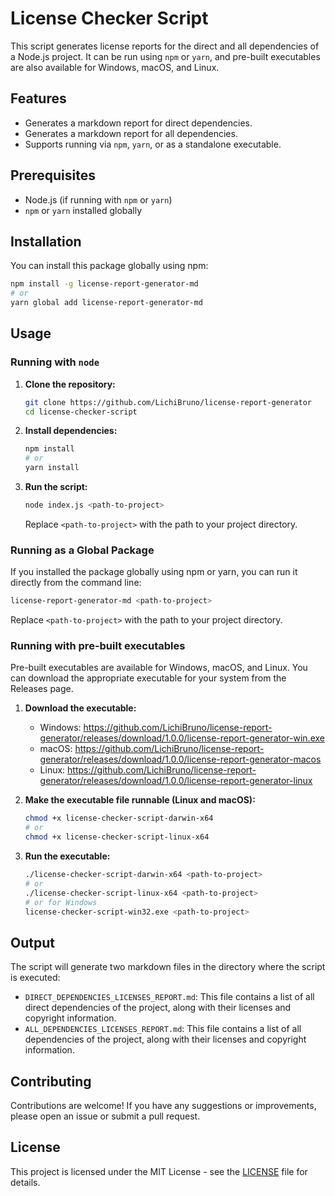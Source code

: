 # License Checker Script

This script generates license reports for the direct and all dependencies of a Node.js project. It can be run using `npm` or `yarn`, and pre-built executables are also available for Windows, macOS, and Linux.

## Features

- Generates a markdown report for direct dependencies.
- Generates a markdown report for all dependencies.
- Supports running via `npm`, `yarn`, or as a standalone executable.

## Prerequisites

- Node.js (if running with `npm` or `yarn`)
- `npm` or `yarn` installed globally

## Installation

You can install this package globally using npm:

```sh
npm install -g license-report-generator-md
# or
yarn global add license-report-generator-md
```

## Usage

### Running with `node`

1. **Clone the repository:**

   ```sh
   git clone https://github.com/LichiBruno/license-report-generator
   cd license-checker-script

   ```

2. **Install dependencies:**

   ```sh
   npm install
   # or
   yarn install
   ```

3. **Run the script:**

   ```sh
   node index.js <path-to-project>
   ```

   Replace `<path-to-project>` with the path to your project directory.

### Running as a Global Package

If you installed the package globally using npm or yarn, you can run it directly from the command line:

```sh
license-report-generator-md <path-to-project>
```

Replace `<path-to-project>` with the path to your project directory.

### Running with pre-built executables

Pre-built executables are available for Windows, macOS, and Linux. You can download the appropriate executable for your system from the Releases page.

1. **Download the executable:**

   - Windows: https://github.com/LichiBruno/license-report-generator/releases/download/1.0.0/license-report-generator-win.exe
   - macOS: https://github.com/LichiBruno/license-report-generator/releases/download/1.0.0/license-report-generator-macos
   - Linux: https://github.com/LichiBruno/license-report-generator/releases/download/1.0.0/license-report-generator-linux

2. **Make the executable file runnable (Linux and macOS):**

   ```sh
   chmod +x license-checker-script-darwin-x64
   # or
   chmod +x license-checker-script-linux-x64
   ```

3. **Run the executable:**

   ```sh
   ./license-checker-script-darwin-x64 <path-to-project>
   # or
   ./license-checker-script-linux-x64 <path-to-project>
   # or for Windows
   license-checker-script-win32.exe <path-to-project>
   ```

## Output

The script will generate two markdown files in the directory where the script is executed:

- `DIRECT_DEPENDENCIES_LICENSES_REPORT.md`: This file contains a list of all direct dependencies of the project, along with their licenses and copyright information.
- `ALL_DEPENDENCIES_LICENSES_REPORT.md`: This file contains a list of all dependencies of the project, along with their licenses and copyright information.

## Contributing

Contributions are welcome! If you have any suggestions or improvements, please open an issue or submit a pull request.

## License

This project is licensed under the MIT License - see the [LICENSE](https://github.com/LichiBruno/license-report-generator/blob/main/LICENSE) file for details.
